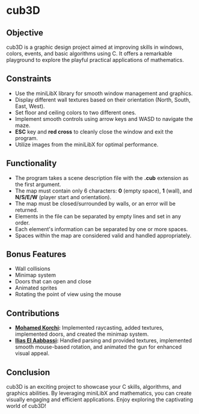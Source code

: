 # cub3D

## Objective
cub3D is a graphic design project aimed at improving skills in windows, colors, events, and basic algorithms using C. It offers a remarkable playground to explore the playful practical applications of mathematics.

## Constraints
- Use the miniLibX library for smooth window management and graphics.
- Display different wall textures based on their orientation (North, South, East, West).
- Set floor and ceiling colors to two different ones.
- Implement smooth controls using arrow keys and WASD to navigate the maze.
- **ESC** key and **red cross** to cleanly close the window and exit the program.
- Utilize images from the miniLibX for optimal performance.

## Functionality
- The program takes a scene description file with the **.cub** extension as the first argument.
- The map must contain only 6 characters: **0** (empty space), **1** (wall), and **N/S/E/W** (player start and orientation).
- The map must be closed/surrounded by walls, or an error will be returned.
- Elements in the file can be separated by empty lines and set in any order.
- Each element's information can be separated by one or more spaces.
- Spaces within the map are considered valid and handled appropriately.

## Bonus Features
- Wall collisions
- Minimap system
- Doors that can open and close
- Animated sprites
- Rotating the point of view using the mouse

## Contributions
- **<a href="https://github.com/mkorchi">Mohamed Korchi</a>:** Implemented raycasting, added textures, implemented doors, and created the minimap system.
- **<a href="https://github.com/elyass546">Ilias El Aabbassi</a>:** Handled parsing and provided textures, implemented smooth mouse-based rotation, and animated the gun for enhanced visual appeal.

## Conclusion
cub3D is an exciting project to showcase your C skills, algorithms, and graphics abilities. By leveraging miniLibX and mathematics, you can create visually engaging and efficient applications. Enjoy exploring the captivating world of cub3D!
